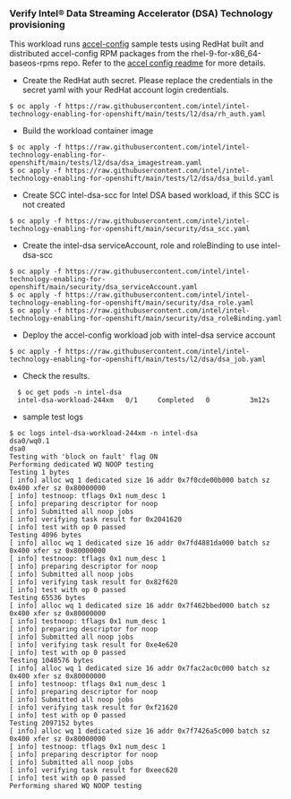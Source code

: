 ### Verify Intel® Data Streaming Accelerator (DSA) Technology provisioning
This workload runs [accel-config](https://github.com/intel/idxd-config) sample tests using RedHat built and distributed accel-config RPM packages from the rhel-9-for-x86_64-baseos-rpms repo. Refer to the [accel config readme](https://github.com/intel/idxd-config/blob/stable/README.md) for more details. 

* Create the RedHat auth secret. Please replace the credentials in the secret yaml with your RedHat account login credentials. 

```
$ oc apply -f https://raw.githubusercontent.com/intel/intel-technology-enabling-for-openshift/main/tests/l2/dsa/rh_auth.yaml 
```

*	Build the workload container image

```
$ oc apply -f https://raw.githubusercontent.com/intel/intel-technology-enabling-for-openshift/main/tests/l2/dsa/dsa_imagestream.yaml 
$ oc apply -f https://raw.githubusercontent.com/intel/intel-technology-enabling-for-openshift/main/tests/l2/dsa/dsa_build.yaml 
```

* Create SCC intel-dsa-scc for Intel DSA based workload, if this SCC is not created   
  
```
$ oc apply -f https://raw.githubusercontent.com/intel/intel-technology-enabling-for-openshift/main/security/dsa_scc.yaml
```
      
* Create the intel-dsa serviceAccount, role and roleBinding to use intel-dsa-scc
  
```
$ oc apply -f https://raw.githubusercontent.com/intel/intel-technology-enabling-for-openshift/main/security/dsa_serviceAccount.yaml
$ oc apply -f https://raw.githubusercontent.com/intel/intel-technology-enabling-for-openshift/main/security/dsa_role.yaml
$ oc apply -f https://raw.githubusercontent.com/intel/intel-technology-enabling-for-openshift/main/security/dsa_roleBinding.yaml
```

* Deploy the accel-config workload job with intel-dsa service account
  
```
$ oc apply -f https://raw.githubusercontent.com/intel/intel-technology-enabling-for-openshift/main/tests/l2/dsa/dsa_job.yaml
```

* Check the results.
``` 
  $ oc get pods -n intel-dsa
  intel-dsa-workload-244xm   0/1     Completed   0          3m12s
```

* sample test logs
```
$ oc logs intel-dsa-workload-244xm -n intel-dsa
dsa0/wq0.1
dsa0
Testing with 'block on fault' flag ON
Performing dedicated WQ NOOP testing
Testing 1 bytes
[ info] alloc wq 1 dedicated size 16 addr 0x7f0cde00b000 batch sz 0x400 xfer sz 0x80000000
[ info] testnoop: tflags 0x1 num_desc 1
[ info] preparing descriptor for noop
[ info] Submitted all noop jobs
[ info] verifying task result for 0x2041620
[ info] test with op 0 passed
Testing 4096 bytes
[ info] alloc wq 1 dedicated size 16 addr 0x7fd4881da000 batch sz 0x400 xfer sz 0x80000000
[ info] testnoop: tflags 0x1 num_desc 1
[ info] preparing descriptor for noop
[ info] Submitted all noop jobs
[ info] verifying task result for 0x82f620
[ info] test with op 0 passed
Testing 65536 bytes
[ info] alloc wq 1 dedicated size 16 addr 0x7f462bbed000 batch sz 0x400 xfer sz 0x80000000
[ info] testnoop: tflags 0x1 num_desc 1
[ info] preparing descriptor for noop
[ info] Submitted all noop jobs
[ info] verifying task result for 0xe4e620
[ info] test with op 0 passed
Testing 1048576 bytes
[ info] alloc wq 1 dedicated size 16 addr 0x7fac2ac0c000 batch sz 0x400 xfer sz 0x80000000
[ info] testnoop: tflags 0x1 num_desc 1
[ info] preparing descriptor for noop
[ info] Submitted all noop jobs
[ info] verifying task result for 0xf21620
[ info] test with op 0 passed
Testing 2097152 bytes
[ info] alloc wq 1 dedicated size 16 addr 0x7f7426a5c000 batch sz 0x400 xfer sz 0x80000000
[ info] testnoop: tflags 0x1 num_desc 1
[ info] preparing descriptor for noop
[ info] Submitted all noop jobs
[ info] verifying task result for 0xeec620
[ info] test with op 0 passed
Performing shared WQ NOOP testing
```
